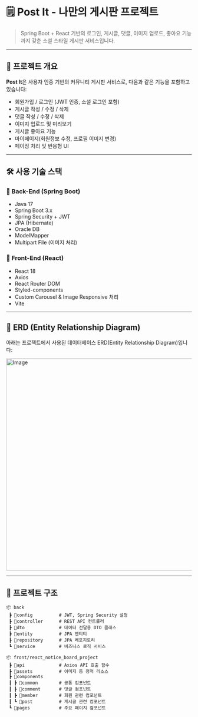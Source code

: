 # 🗒️ Post It - 나만의 게시판 프로젝트

> Spring Boot + React 기반의 로그인, 게시글, 댓글, 이미지 업로드, 좋아요 기능까지 갖춘 소셜 스타일 게시판 서비스입니다.

---

## 📌 프로젝트 개요

**Post It**은 사용자 인증 기반의 커뮤니티 게시판 서비스로, 다음과 같은 기능을 포함하고 있습니다:

- 회원가입 / 로그인 (JWT 인증, 소셜 로그인 포함)
- 게시글 작성 / 수정 / 삭제
- 댓글 작성 / 수정 / 삭제
- 이미지 업로드 및 미리보기
- 게시글 좋아요 기능
- 마이페이지(회원정보 수정, 프로필 이미지 변경)
- 페이징 처리 및 반응형 UI

---

## 🛠️ 사용 기술 스택

### 🧩 Back-End (Spring Boot)

- Java 17
- Spring Boot 3.x
- Spring Security + JWT
- JPA (Hibernate)
- Oracle DB
- ModelMapper
- Multipart File (이미지 처리)

### 🎨 Front-End (React)

- React 18
- Axios
- React Router DOM
- Styled-components
- Custom Carousel & Image Responsive 처리
- Vite

---

## 🧬 ERD (Entity Relationship Diagram)

아래는 프로젝트에서 사용된 데이터베이스 ERD(Entity Relationship Diagram)입니다:

<img width="954" height="576" alt="Image" src="https://github.com/user-attachments/assets/cf70e30d-c3af-4a02-bc88-55a0b601a519" />

---

## 📁 프로젝트 구조

```
📦 back
 ┣ 📂config          # JWT, Spring Security 설정
 ┣ 📂controller      # REST API 컨트롤러
 ┣ 📂dto             # 데이터 전달용 DTO 클래스
 ┣ 📂entity          # JPA 엔티티
 ┣ 📂repository      # JPA 레포지토리
 ┗ 📂service         # 비즈니스 로직 서비스

📦 front/react_notice_board_project
 ┣ 📂api             # Axios API 호출 함수
 ┣ 📂assets          # 이미지 등 정적 리소스
 ┣ 📂components
 ┃ ┣ 📂common        # 공통 컴포넌트
 ┃ ┣ 📂comment       # 댓글 컴포넌트
 ┃ ┣ 📂member        # 회원 관련 컴포넌트
 ┃ ┗ 📂post          # 게시글 관련 컴포넌트
 ┗ 📂pages           # 주요 페이지 컴포넌트
```
